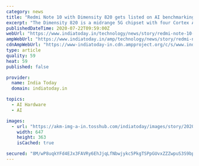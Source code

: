 ```yaml
---
category: news
title: "Redmi Note 10 with Dimensity 820 gets listed on AI benchmarking site"
excerpt: "The Dimensity 820 is a midrange 5G chipset with four Cortex A76 cores and four Cortex A55 cores, along with a Mali G57 MC5 GPU."
publishedDateTime: 2020-07-22T09:59:00Z
webUrl: "https://www.indiatoday.in/technology/news/story/redmi-note-10-with-dimensity-820-gets-listed-on-ai-benchmarking-site-1703237-2020-07-22"
ampWebUrl: "https://www.indiatoday.in/amp/technology/news/story/redmi-note-10-with-dimensity-820-gets-listed-on-ai-benchmarking-site-1703237-2020-07-22"
cdnAmpWebUrl: "https://www-indiatoday-in.cdn.ampproject.org/c/s/www.indiatoday.in/amp/technology/news/story/redmi-note-10-with-dimensity-820-gets-listed-on-ai-benchmarking-site-1703237-2020-07-22"
type: article
quality: 59
heat: 59
published: false

provider:
  name: India Today
  domain: indiatoday.in

topics:
  - AI Hardware
  - AI

images:
  - url: "https://akm-img-a-in.tosshub.com/indiatoday/images/story/202007/Redmi_Note_91_0-647x363.png?Voea0FQhQPTx3McAGvPZF0T2nmwOP4tf"
    width: 647
    height: 363
    isCached: true

secured: "8M/wP8uqkYFd4EJx3FAVRy6EhJjqLfNbwjykc5PkgTSPpGUvxZZZwpuS3S9bpo0bcQkU8rmgJHWKwxK2jYBjZmheh37oO0RY300ZFlFMyuJFLsTe6dsSCnOKmxSojcBFxRbFIDH1/8bioks+LvPTspz3gobLIyV0MtGyoyTTVvSXTb4OWnYXOn0fPLayCFJ6lUu/PUCkJMPNHaWt7zz91JwB3NTtWssqfx2t0ZpR/NA3crD56KECWL+wRiNEH0ioldfuXD3hHjJ7M89ygB+b5FXbpIJnqPgZsE56EE9pcFfhEzthx7p9UEwgUJK02f0MELlEsAJMKX6IFWRlvBuIKA==;ys9/JYxi7eEI+/M0ysVkeA=="
---
```



